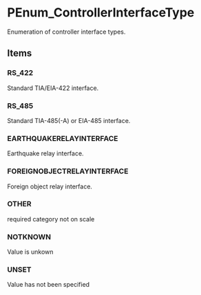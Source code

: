 # PEnum_ControllerInterfaceType

Enumeration of controller interface types.<!-- end of definition -->

## Items

### RS_422
Standard TIA/EIA-422 interface.

### RS_485
Standard TIA-485(-A) or EIA-485 interface.

### EARTHQUAKERELAYINTERFACE
Earthquake relay interface.

### FOREIGNOBJECTRELAYINTERFACE
Foreign object relay interface.

### OTHER
required category not on scale

### NOTKNOWN
Value is unkown

### UNSET
Value has not been specified
